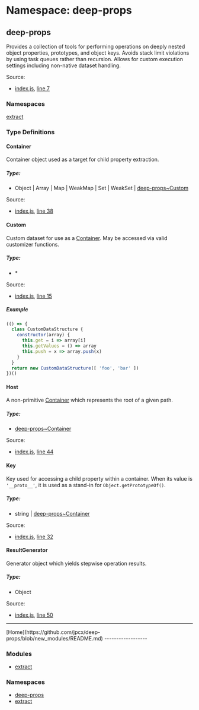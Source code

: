 <a name=deep-props></a>Namespace: deep-props
=====================

deep-props
----------

Provides a collection of tools for performing operations on deeply nested object properties, prototypes, and object keys. Avoids stack limit violations by using task queues rather than recursion. Allows for custom execution settings including non-native dataset handling.

Source:

*   [index.js](https://github.com/jpcx/deep-props/blob/new_modules/index.js), [line 7](https://github.com/jpcx/deep-props/blob/new_modules/index.js#L7)

### Namespaces

[extract](https://github.com/jpcx/deep-props/blob/new_modules/libs/extract/docs/global.md)

### Type Definitions

#### Container

Container object used as a target for child property extraction.

##### Type:

*   Object | Array | Map | WeakMap | Set | WeakSet | [deep-props~Custom](https://github.com/jpcx/deep-props/blob/new_modules/docs/global.md#~Custom)

Source:

*   [index.js](https://github.com/jpcx/deep-props/blob/new_modules/index.js), [line 38](https://github.com/jpcx/deep-props/blob/new_modules/index.js#L38)

#### Custom

Custom dataset for use as a [Container](#~Container). May be accessed via valid customizer functions.

##### Type:

*   \*

Source:

*   [index.js](https://github.com/jpcx/deep-props/blob/new_modules/index.js), [line 15](https://github.com/jpcx/deep-props/blob/new_modules/index.js#L15)

##### Example

```js
(() => {
  class CustomDataStructure {
    constructor(array) {
      this.get = i => array[i]
      this.getValues = () => array
      this.push = x => array.push(x)
    }
  }
  return new CustomDataStructure([ 'foo', 'bar' ])
})()
```
#### Host

A non-primitive [Container](#~Container) which represents the root of a given path.

##### Type:

*   [deep-props~Container](https://github.com/jpcx/deep-props/blob/new_modules/docs/global.md#~Container)

Source:

*   [index.js](https://github.com/jpcx/deep-props/blob/new_modules/index.js), [line 44](https://github.com/jpcx/deep-props/blob/new_modules/index.js#L44)

#### Key

Key used for accessing a child property within a container. When its value is `'__proto__'`, it is used as a stand-in for `Object.getPrototypeOf()`.

##### Type:

*   string | [deep-props~Container](https://github.com/jpcx/deep-props/blob/new_modules/docs/global.md#~Container)

Source:

*   [index.js](https://github.com/jpcx/deep-props/blob/new_modules/index.js), [line 32](https://github.com/jpcx/deep-props/blob/new_modules/index.js#L32)

#### ResultGenerator

Generator object which yields stepwise operation results.

##### Type:

*   Object

Source:

*   [index.js](https://github.com/jpcx/deep-props/blob/new_modules/index.js), [line 50](https://github.com/jpcx/deep-props/blob/new_modules/index.js#L50)

<hr>[Home](https://github.com/jpcx/deep-props/blob/new_modules/README.md)
------------------

### Modules

*   [extract](https://github.com/jpcx/deep-props/blob/new_modules/libs/module-extract/docs/global.md)

### Namespaces

*   [deep-props](https://github.com/jpcx/deep-props/blob/new_modules/docs/global.md)
*   [extract](https://github.com/jpcx/deep-props/blob/new_modules/libs/extract/docs/global.md)